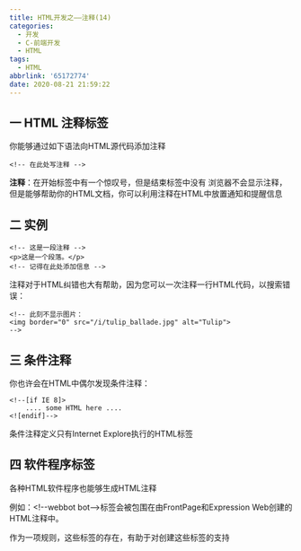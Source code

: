 ```yaml
---
title: HTML开发之——注释(14)
categories:
  - 开发
  - C-前端开发
  - HTML
tags:
  - HTML
abbrlink: '65172774'
date: 2020-08-21 21:59:22
---
```

## 一 HTML 注释标签

你能够通过如下语法向HTML源代码添加注释

```
<!-- 在此处写注释 -->
```

**注释**：在开始标签中有一个惊叹号，但是结束标签中没有
浏览器不会显示注释，但是能够帮助你的HTML文档，你可以利用注释在HTML中放置通知和提醒信息

<!--more-->

## 二 实例

```
<!-- 这是一段注释 -->
<p>这是一个段落。</p>
<!-- 记得在此处添加信息 -->
```

注释对于HTML纠错也大有帮助，因为您可以一次注释一行HTML代码，以搜索错误：

```
<!-- 此刻不显示图片：
<img border="0" src="/i/tulip_ballade.jpg" alt="Tulip">
-->
```

## 三 条件注释

你也许会在HTML中偶尔发现条件注释：

```
<!--[if IE 8]>
    .... some HTML here ....
<![endif]-->
```

条件注释定义只有Internet Explore执行的HTML标签

## 四 软件程序标签

各种HTML软件程序也能够生成HTML注释

例如：\<!--webbot bot-->标签会被包围在由FrontPage和Expression Web创建的HTML注释中。

作为一项规则，这些标签的存在，有助于对创建这些标签的支持